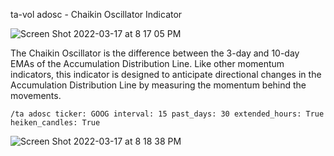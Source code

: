 ta-vol adosc - Chaikin Oscillator Indicator

![Screen Shot 2022-03-17 at 8 17 05 PM](https://user-images.githubusercontent.com/85772166/158931039-a6ec9939-fe71-4349-a27a-cf9daf307979.png)


The Chaikin Oscillator is the difference between the 3-day and 10-day EMAs of the Accumulation Distribution Line. Like other momentum indicators, this indicator is designed to anticipate directional changes in the Accumulation Distribution Line by measuring the momentum behind the movements.


```
/ta adosc ticker: GOOG interval: 15 past_days: 30 extended_hours: True heiken_candles: True
```

![Screen Shot 2022-03-17 at 8 18 38 PM](https://user-images.githubusercontent.com/85772166/158931176-c70d05b8-b787-4c39-9987-5cf2e8dc9e92.png)
